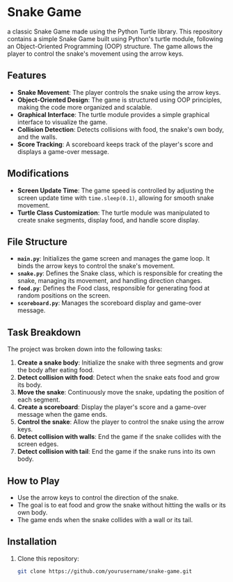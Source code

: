 # Snake Game

a classic Snake Game made using the Python Turtle library. This repository contains a simple Snake Game built using Python's turtle module, following an Object-Oriented Programming (OOP) structure. The game allows the player to control the snake's movement using the arrow keys.

## Features
- **Snake Movement**: The player controls the snake using the arrow keys.
- **Object-Oriented Design**: The game is structured using OOP principles, making the code more organized and scalable.
- **Graphical Interface**: The turtle module provides a simple graphical interface to visualize the game.
- **Collision Detection**: Detects collisions with food, the snake's own body, and the walls.
- **Score Tracking**: A scoreboard keeps track of the player's score and displays a game-over message.

## Modifications
- **Screen Update Time**: The game speed is controlled by adjusting the screen update time with `time.sleep(0.1)`, allowing for smooth snake movement.
- **Turtle Class Customization**: The turtle module was manipulated to create snake segments, display food, and handle score display.

## File Structure
- **`main.py`**: Initializes the game screen and manages the game loop. It binds the arrow keys to control the snake's movement.
- **`snake.py`**: Defines the Snake class, which is responsible for creating the snake, managing its movement, and handling direction changes.
- **`food.py`**: Defines the Food class, responsible for generating food at random positions on the screen.
- **`scoreboard.py`**: Manages the scoreboard display and game-over message.

## Task Breakdown
The project was broken down into the following tasks:
1. **Create a snake body**: Initialize the snake with three segments and grow the body after eating food.
2. **Detect collision with food**: Detect when the snake eats food and grow its body.
3. **Move the snake**: Continuously move the snake, updating the position of each segment.
4. **Create a scoreboard**: Display the player's score and a game-over message when the game ends.
5. **Control the snake**: Allow the player to control the snake using the arrow keys.
6. **Detect collision with walls**: End the game if the snake collides with the screen edges.
7. **Detect collision with tail**: End the game if the snake runs into its own body.

## How to Play
- Use the arrow keys to control the direction of the snake.
- The goal is to eat food and grow the snake without hitting the walls or its own body.
- The game ends when the snake collides with a wall or its tail.

## Installation
1. Clone this repository:
   ```bash
   git clone https://github.com/yourusername/snake-game.git
